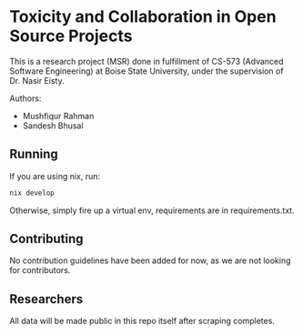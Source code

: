 # Toxicity and Collaboration in Open Source Projects

This is a research project (MSR) done in fulfillment of CS-573 (Advanced Software Engineering) at Boise State University, under the supervision of Dr. Nasir Eisty.

Authors:

- Mushfiqur Rahman
- Sandesh Bhusal

## Running

If you are using nix, run:

```bash
nix develop
```

Otherwise, simply fire up a virtual env, requirements are in requirements.txt.

## Contributing

No contribution guidelines have been added for now, as we are not looking for contributors.

## Researchers

All data will be made public in this repo itself after scraping completes.

